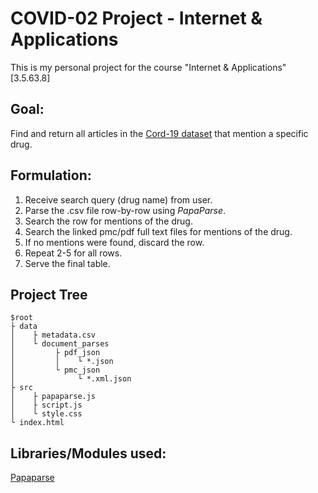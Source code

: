# COVID-02 Project - Internet & Applications

This is my personal project for the course "Internet & Applications" [3.5.63.8]

## Goal:

Find and return all articles in the [Cord-19 dataset](https://www.semanticscholar.org/cord19) that mention a specific drug.

## Formulation:

1. Receive search query (drug name) from user.
2. Parse the .csv file row-by-row using *PapaParse*.
3. Search the row for mentions of the drug.
4. Search the linked pmc/pdf full text files for mentions of the drug.
5. If no mentions were found, discard the row.
6. Repeat 2-5 for all rows.
7. Serve the final table.

## Project Tree

    $root
    ├ data
    │    ├ metadata.csv
    │    └ document_parses 
    │         ├ pdf_json
    │         │    └ *.json
    │         └ pmc_json
    │              └ *.xml.json
    ├ src
    │    ├ papaparse.js
    │    ├ script.js
    │    └ style.css
    └ index.html

## Libraries/Modules used:

[Papaparse](https://www.papaparse.com/)
